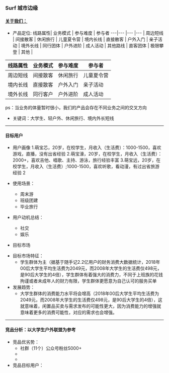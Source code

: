 ### Surf 城市边缘
#### [关于我们：](https://mp.weixin.qq.com/s?__biz=MzIxOTE3MjE2OA==&mid=2653600437&idx=1&sn=bf165629ce20bfd4579d47de675e3680&pass_ticket=KriLa9yhlT3uLIaiUDbEas9ajfgMTWmyztePAVmMts8%3D)
* 产品定位:
 线路属性| 业务模式 | 参与难度 | 参与者 
---|--- |--- |--- |
周边短线 | 间接散客 | 休闲旅行 | 儿童夏令营 | 
境内长线 | 直接散客 | 户外入门 | 亲子活动 | 
境外长线 | 同行团体 | 户外进阶 | 成人活动 | 
其他路线 | 直客团体 | 极限攀登 | 其他 |  

 线路属性 | 业务模式 | 参与难度 | 参与者 
---|--- |--- |--- |
周边短线 | 间接散客 | 休闲旅行 | 儿童夏令营 | 
境内长线 | 直接散客 | 户外入门 | 亲子活动 | 
境外长线 | 同行客户 | 户外进阶 | 成人活动 |

ps：当业务的体量暂时很小，我们的产品会存在不同业务之间的交叉方向
- 关键词：大学生、轻户外、休闲旅行、境内外长短线
   
***  
#### 目标用户
* 用户画像
1.萌宝芯，20岁，在校学生，月收入（生活费）：1000-1500，喜欢游戏，直播，没有出省经验
2.萌宝濠，20岁，在校学生，月收入（生活费）：2000+，喜欢吉他、唱歌、主持、游泳，旅行经验丰富
3.萌宝远，20岁，在校学生，月收入（生活费）;1000-1500，喜欢听歌，看动漫，有过出省旅游经验
2

- 使用场景：
    - 周末游
    - 班级团建
    - 毕业旅行
    
- 用户动机总结：
    - 社交
    - 娱乐
 
* 目标市场
- 目标市场特征：
    - 学生群体为主（据基于随手记2.2亿用户的财务消费大数据统计，2018年00后大学生平均生活费为2049元，而2008年大学生的生活费仅498元，是90后大学生的4倍），学生群体有着强大的消费力，不同于上班族的花钱拘谨或者未成年人的财力有限，学生群体更愿意为自己认可的服务买单
- 发展趋势：
    - 大学生群体的消费能力水平将会增高（2018年00后大学生平均生活费为2049元，而2008年大学生的生活费仅498元，是90后大学生的4倍），这就意味着，闲置品买卖与需求发布的可能性更大，因为消费能力的增强就意味着更多的消费可能性，对应的需求也会增强。

***   

#### 竞品分析：以大学生户外联盟为参考
- 竞品优劣势：
    - 社群（11个）公众号粉丝5000+
    - 
    - 
- 竞品目标用户：
